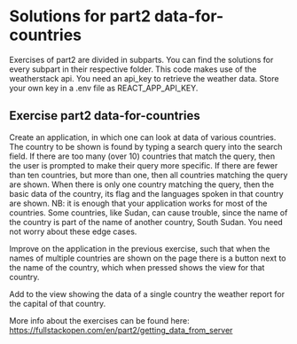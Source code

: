 # Solutions for part2 data-for-countries

Exercises of part2 are divided in subparts. You can find the solutions for every subpart in their respective folder. This code makes use of the weatherstack api. You need an api_key to retrieve the weather data. Store your own key in a .env file as REACT_APP_API_KEY.

## Exercise part2 data-for-countries

Create an application, in which one can look at data of various countries. The country to be shown is found by typing a search query into the search field. If there are too many (over 10) countries that match the query, then the user is prompted to make their query more specific. If there are fewer than ten countries, but more than one, then all countries matching the query are shown. When there is only one country matching the query, then the basic data of the country, its flag and the languages spoken in that country are shown. NB: it is enough that your application works for most of the countries. Some countries, like Sudan, can cause trouble, since the name of the country is part of the name of another country, South Sudan. You need not worry about these edge cases.

Improve on the application in the previous exercise, such that when the names of multiple countries are shown on the page there is a button next to the name of the country, which when pressed shows the view for that country.

Add to the view showing the data of a single country the weather report for the capital of that country.

More info about the exercises can be found here: <https://fullstackopen.com/en/part2/getting_data_from_server>
